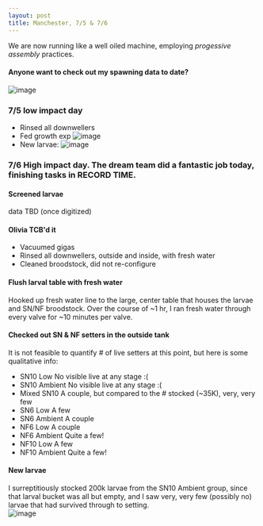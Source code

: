 ```yaml
---
layout: post
title: Manchester, 7/5 & 7/6
---
```


We are now running like a well oiled machine, employing _progessive assembly_ practices. 

#### Anyone want to check out my spawning data to date?
![image](https://user-images.githubusercontent.com/17264765/27981904-8f1c7ecc-6349-11e7-960a-b39aeeb4a0cc.png)

### 7/5 low impact day
  * Rinsed all downwellers
  * Fed growth exp 
  ![image](https://user-images.githubusercontent.com/17264765/27981754-02d7d7e8-6346-11e7-9407-41a8eb5d57c7.png)
  * New larvae: 
  ![image](https://user-images.githubusercontent.com/17264765/27981770-538af170-6346-11e7-9bf5-509445971e19.png)

### 7/6 High impact day.  The dream team did a fantastic job today, finishing tasks in RECORD TIME. 

#### Screened larvae
data TBD (once digitized)

#### Olivia TCB'd it
  * Vacuumed gigas
  * Rinsed all downwellers, outside and inside, with fresh water
  * Cleaned broodstock, did not re-configure

#### Flush larval table with fresh water
Hooked up fresh water line to the large, center table that houses the larvae and SN/NF broodstock. Over the course of ~1 hr, I ran fresh water through every valve for ~10 minutes per valve.

#### Checked out SN & NF setters in the outside tank
It is not feasible to quantify # of live setters at this point, but here is some qualitative info:
  * SN10 Low      No visible live at any stage :(
  * SN10 Ambient  No visible live at any stage :(
  * Mixed SN10    A couple, but compared to the # stocked (~35K), very, very few
  * SN6 Low       A few
  * SN6 Ambient   A couple
  * NF6 Low       A couple
  * NF6 Ambient   Quite a few!
  * NF10 Low      A few
  * NF10 Ambient  Quite a few!

#### New larvae 
I surreptitiously stocked 200k larvae from the SN10 Ambient group, since that larval bucket was all but empty, and I saw very, very few (possibly no) larvae that had survived through to setting.  
![image](https://user-images.githubusercontent.com/17264765/27981804-fd89007c-6346-11e7-876e-455da026acc9.png)




